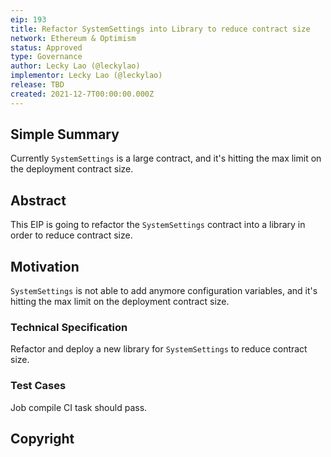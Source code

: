```yaml
---
eip: 193
title: Refactor SystemSettings into Library to reduce contract size
network: Ethereum & Optimism
status: Approved
type: Governance
author: Lecky Lao (@leckylao)
implementor: Lecky Lao (@leckylao)
release: TBD
created: 2021-12-7T00:00:00.000Z
---
```


## Simple Summary

Currently `SystemSettings` is a large contract, and it's hitting the max limit on the deployment contract size.

## Abstract

This EIP is going to refactor the `SystemSettings` contract into a library in order to reduce contract size.

## Motivation

`SystemSettings` is not able to add anymore configuration variables, and it's hitting the max limit on the deployment contract size.

### Technical Specification

Refactor and deploy a new library for `SystemSettings` to reduce contract size.

### Test Cases

Job compile CI task should pass.

## Copyright
